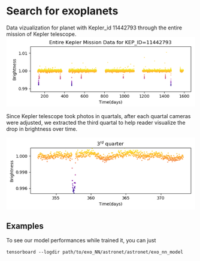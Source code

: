 # Search for exoplanets

Data vizualization for planet with Kepler_id 11442793 through the entire mission of Kepler telescope. 
![](img/full11442793.png?raw=true)

Since Kepler telescope took photos in quartals, after each quartal cameras were adjusted, we extracted the third quartal to help reader visualize the drop in brightness over time.
 
![](img/3q11442793.png?raw=true)


## Examples

To see our model performances while trained it, you can just
```
tensorboard --logdir path/to/exo_NN/astronet/astronet/exo_nn_model
```
 


